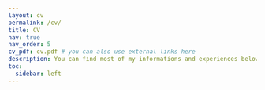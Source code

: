 ```yaml
---
layout: cv
permalink: /cv/
title: CV
nav: true
nav_order: 5
cv_pdf: cv.pdf # you can also use external links here
description: You can find most of my informations and experiences below, there's also a PDF version on the right of the page. Feel free to contact with me through my personal email or my LinkedIn account.
toc:
  sidebar: left
---
```

